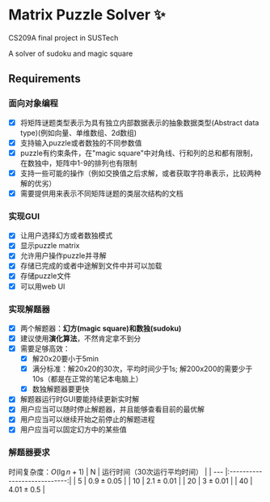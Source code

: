 # Matrix Puzzle Solver :sparkles:
CS209A final project in SUSTech

A solver of sudoku and magic square

## Requirements

### 面向对象编程
- [x] 将矩阵谜题类型表示为具有独立内部数据表示的抽象数据类型(Abstract data type)(例如向量、单维数组、2d数组)
- [x] 支持输入puzzle或者数独的不同参数值
- [x] puzzle有约束条件，在"magic square"中对角线、行和列的总和都有限制，在数独中，矩阵中1-9的排列也有限制
- [x] 支持一些可能的操作（例如交换值之后求解，或者获取字符串表示，比较两种解的优劣）
- [x] 需要提供用来表示不同矩阵谜题的类层次结构的文档

### 实现GUI
- [x] 让用户选择幻方或者数独模式
- [x] 显示puzzle matrix
- [x] 允许用户操作puzzle并寻解
- [x] 存储已完成的或者中途解到文件中并可以加载
- [x] 存储puzzle文件
- [x] 可以用web UI

### 实现解题器
- [x] 两个解题器：**幻方(magic square)**和**数独(sudoku)**
- [x] 建议使用**演化算法**，不然肯定拿不到分
- [x] 需要足够高效：
    - [x] 解20x20要小于5min
    - [x] 满分标准：解20x20的30次，平均时间少于1s; 解200x200的需要少于10s（都是在正常的笔记本电脑上）
    - [x] 数独解题器要更快
- [x] 解题器运行时GUI要能持续更新实时解
- [x] 用户应当可以随时停止解题器，并且能够查看目前的最优解
- [x] 用户应当可以继续开始之前停止的解题进程
- [x] 用户应当可以固定幻方中的某些值

### 解题器要求
时间复杂度：$O(\lg n+1)$
| N   | 运行时间（30次运行平均时间） |
| --- |:----------------------------:|
| 5   |         $0.9\pm0.05$         |
| 10  |         $2.1\pm0.01$         |
| 20  |          $3\pm0.01$          |
| 40  |         $4.01\pm0.5$         |
